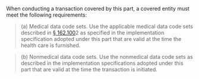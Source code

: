 When conducting a transaction covered by this part, a covered entity must meet the following requirements:

> (a) Medical data code sets. Use the applicable medical data code sets described in [§ 162.100](/hipaa/regulations/162-100-applicability/)2 as specified in the implementation specification adopted under this part that are valid at the time the health care is furnished.

> (b) Nonmedical data code sets. Use the nonmedical data code sets as described in the implementation specifications adopted under this part that are valid at the time the transaction is initiated.
